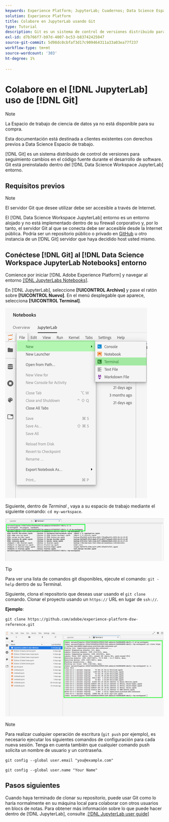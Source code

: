```yaml
---
keywords: Experience Platform; JupyterLab; Cuadernos; Data Science Espacio de trabajo; temas populares; Git; Concentrador de Github
solution: Experience Platform
title: Colabore en JupyterLab usando Git
type: Tutorial
description: Git es un sistema de control de versiones distribuido para rastrear cambios en el código fuente durante el desarrollo de software. Git está preinstalado en el entorno de Ciencia de datos Espacio de trabajo JupyterLab.
exl-id: d7b766f7-b97d-4007-bc53-b83742425047
source-git-commit: 5d98dc0cbfaf3d17c909464311a33a03ea77f237
workflow-type: tm+mt
source-wordcount: '303'
ht-degree: 1%

---
```


# Colabore en el [!DNL JupyterLab] uso de [!DNL Git]

>[!NOTE]
>
>La Espacio de trabajo de ciencia de datos ya no está disponible para su compra.
>
>Esta documentación está destinada a clientes existentes con derechos previos a Data Science Espacio de trabajo.

[!DNL Git] es un sistema distribuido de control de versiones para seguimiento cambios en el código fuente durante el desarrollo de software. Git está preinstalado dentro del [!DNL Data Science Workspace JupyterLab] entorno.

## Requisitos previos

>[!NOTE]
>
> El servidor Git que desee utilizar debe ser accesible a través de Internet.

El [!DNL Data Science Workspace JupyterLab] entorno es un entorno alojado y no está implementado dentro de su firewall corporativo y, por lo tanto, el servidor Git al que se conecta debe ser accesible desde la Internet pública. Podría ser un repositorio público o privado en [GitHub](https://github.com/) u otro instancia de un [!DNL Git] servidor que haya decidido host usted mismo.

## Conéctese [!DNL Git] al [!DNL Data Science Workspace JupyterLab Notebooks] entorno

Comience por iniciar [!DNL Adobe Experience Platform] y navegar al entorno [[!DNL JupyterLabs Notebooks]](https://platform.adobe.com/notebooks/jupyterLab).

En [!DNL JupyterLab], seleccione **[!UICONTROL Archivo]** y pase el ratón sobre **[!UICONTROL Nuevo]**. En el menú desplegable que aparece, selecciona **[!UICONTROL Terminal]**.

![JupyterLab Nav](../images/jupyterlab/tutorials/open-terminal.png)

Siguiente, dentro de *Terminal* , vaya a su espacio de trabajo mediante el siguiente comando: `cd my-workspace`.

![espacio de trabajo de CD](../images/jupyterlab/tutorials/find-workspace.png)

>[!TIP]
>
> Para ver una lista de comandos git disponibles, ejecute el comando: `git -help` dentro de su Terminal.

Siguiente, clona el repositorio que deseas usar usando el `git clone` comando. Clonar el proyecto usando un `https://` URL en lugar de `ssh://`.

**Ejemplo**:

`git clone https://github.com/adobe/experience-platform-dsw-reference.git`

![clon](../images/jupyterlab/tutorials/git-collaboration.png)

>[!NOTE]
>
> Para realizar cualquier operación de escritura (`git push` por ejemplo), es necesario ejecutar los siguientes comandos de configuración para cada nueva sesión. Tenga en cuenta también que cualquier comando push solicita un nombre de usuario y un contraseña.
>
>`git config --global user.email "you@example.com"`
>
>`git config --global user.name "Your Name"`

## Pasos siguientes

Cuando haya terminado de clonar su repositorio, puede usar Git como lo haría normalmente en su máquina local para colaborar con otros usuarios en blocs de notas. Para obtener más información sobre lo que puede hacer dentro de [!DNL JupyterLab], consulte .[[!DNL JupyterLab user guide]](./overview.md)
